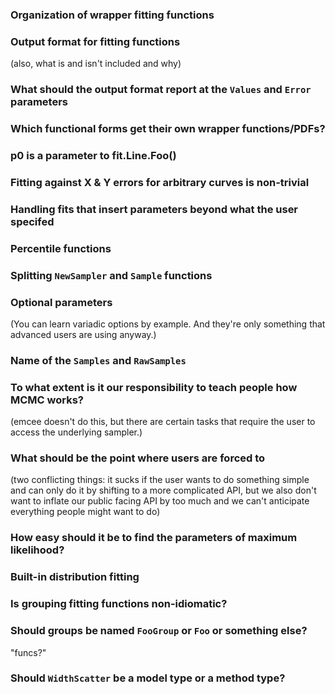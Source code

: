 ### Organization of wrapper fitting functions

### Output format for fitting functions

(also, what is and isn't included and why)

### What should the output format report at the `Values` and `Error` parameters

### Which functional forms get their own wrapper functions/PDFs?

### p0 is a parameter to fit.Line.Foo()

### Fitting against X & Y errors for arbitrary curves is non-trivial

### Handling fits that insert parameters beyond what the user specifed

### Percentile functions

### Splitting `NewSampler` and `Sample` functions

### Optional parameters

(You can learn variadic options by example. And they're only something that
advanced users are using anyway.)

### Name of the `Samples` and `RawSamples`

### To what extent is it our responsibility to teach people how MCMC works?

(emcee doesn't do this, but there are certain tasks that require the user to
access the underlying sampler.)

### What should be the point where users are forced to 

(two conflicting things: it sucks if the user wants to do something simple and can
only do it by shifting to a more complicated API, but we also don't want to inflate our
public facing API by too much and we can't anticipate everything people might want to
do)

### How easy should it be to find the parameters of maximum likelihood?

### Built-in distribution fitting

### Is grouping fitting functions non-idiomatic?

### Should groups be named `FooGroup` or `Foo` or something else?

"funcs?"

### Should `WidthScatter` be a model type or a method type?
